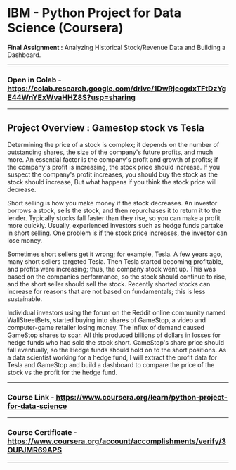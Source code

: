 # IBM - Python Project for Data Science (Coursera)
**Final Assignment :** Analyzing Historical Stock/Revenue Data and Building a Dashboard.

---
### Open in Colab - https://colab.research.google.com/drive/1DwRjecgdxTFtDzYgE44WnYExWvaHHZ8S?usp=sharing
---
## Project Overview : Gamestop stock vs Tesla
Determining the price of a stock is complex; it depends on the number of outstanding shares, the size of the company's future profits, and much more.  An essential factor is the company's profit and growth of profits; if the company's profit is increasing, the stock price should increase.  If you suspect the company's profit increases, you should buy the stock as the stock should increase, But what happens if you think the stock price will decrease. 

Short selling is how you make money if the stock decreases. An investor borrows a stock, sells the stock, and then repurchases it to return it to the lender.  Typically stocks fall faster than they rise, so you can make a profit more quickly. Usually, experienced investors such as hedge funds partake in short selling. One problem is if the stock price increases, the investor can lose money.

Sometimes short sellers get it wrong; for example, Tesla.  A few years ago, many short sellers targeted Tesla. Then Tesla started becoming profitable, and profits were increasing; thus, the company stock went up. This was based on the companies performance, so the stock should continue to rise, and the short seller should sell the stock.  Recently shorted stocks can increase for reasons that are not based on fundamentals; this is less sustainable. 

Individual investors using the forum on the Reddit online community named WallStreetBets, started buying into shares of GameStop, a video and computer-game retailer losing money. The influx of demand caused GameStop shares to soar.  All this produced billions of dollars in losses for hedge funds who had sold the stock short. GameStop's share price should fall eventually, so the Hedge funds should hold on to the short positions. As a data scientist working for a hedge fund, I will extract the profit data for Tesla and GameStop and build a dashboard to compare the price of the stock vs the profit for the hedge fund.

---
### Course Link - https://www.coursera.org/learn/python-project-for-data-science
---
### Course Certificate - https://www.coursera.org/account/accomplishments/verify/3OUPJMR69APS
---
